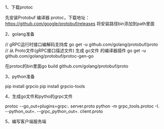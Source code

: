 1、下载protoc

  先安装Protobuf 编译器 protoc，下载地址：https://github.com/google/protobuf/releases
  将安装路径bin添加到path里面
  
2、golang准备

  // gRPC运行时接口编解码支持库
  go get -u github.com/golang/protobuf/proto
  // 从 Proto文件(gRPC接口描述文件) 生成 go文件 的编译器插件
  go get -u github.com/golang/protobuf/protoc-gen-go
  
  在protoc的bin里面go build github.com/golang/protobuf/proto
  
 3、python准备
 
  pip install grpcio
  pip install grpcio-tools
  
 4、生成go文件和pytho的grpc文件
 
  protoc --go_out=plugins=grpc:. server.proto
  python -m grpc_tools.protoc -I. --python_out=. --grpc_python_out=. client.proto 
  
 5、编写客户端服务端
